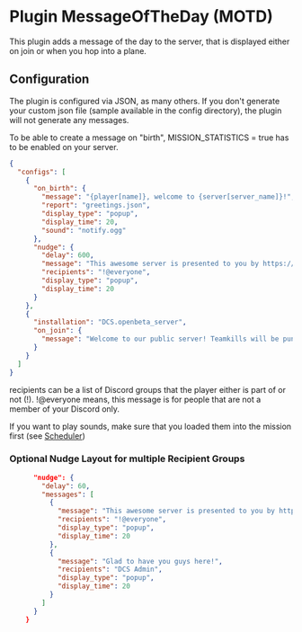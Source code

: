 # Plugin MessageOfTheDay (MOTD)
This plugin adds a message of the day to the server, that is displayed either on join or when you hop into a plane.

## Configuration
The plugin is configured via JSON, as many others. If you don't generate your custom json file (sample available in the 
config directory), the plugin will not generate any messages.

To be able to create a message on "birth", MISSION_STATISTICS = true has to be enabled on your server.

```json
{
  "configs": [
    {
      "on_birth": {                                                             -- whenever a user joins a plane
        "message": "{player[name]}, welcome to {server[server_name]}!",         -- OR
        "report": "greetings.json",                                             -- report file, has to be placed in /reports/motd
        "display_type": "popup",                                                -- chat or popup
        "display_time": 20,                                                     -- only relevant for popup,
        "sound": "notify.ogg"                                                   -- play this sound (has to be loaded first!)
      },
      "nudge": {
        "delay": 600,                                                           -- every 10 mins
        "message": "This awesome server is presented to you by https://discord.gg/myfancylink.\nCome and join us!",
        "recipients": "!@everyone",                                             -- who should receive it?
        "display_type": "popup",
        "display_time": 20
      }
    },
    {
      "installation": "DCS.openbeta_server",
      "on_join": {                                                              -- whenever a user joins the server
        "message": "Welcome to our public server! Teamkills will be punished."
      }
    }
  ]
}
```
recipients can be a list of Discord groups that the player either is part of or not (!).
!@everyone means, this message is for people that are not a member of your Discord only.

If you want to play sounds, make sure that you loaded them into the mission first (see [Scheduler](..\scheduler\README.md))

### Optional Nudge Layout for multiple Recipient Groups
```json
      "nudge": {
        "delay": 60,
        "messages": [
          {
            "message": "This awesome server is presented to you by https://discord.gg/myfancylink.\nCome and join us!",
            "recipients": "!@everyone",
            "display_type": "popup",
            "display_time": 20
          },
          {
            "message": "Glad to have you guys here!",
            "recipients": "DCS Admin",
            "display_type": "popup",
            "display_time": 20
          }
        ]
      }
    }
```